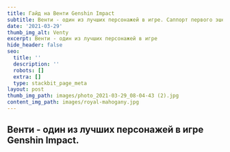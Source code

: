 ```yaml
---
title: Гайд на Венти Genshin Impact
subtitle: Венти - один из лучших персонажей в игре. Саппорт первого эшелона.
date: '2021-03-29'
thumb_img_alt: Venty
excerpt: Венти - один из лучших персонажей в игре
hide_header: false
seo:
  title: ''
  description: ''
  robots: []
  extra: []
  type: stackbit_page_meta
layout: post
thumb_img_path: images/photo_2021-03-29_08-04-43 (2).jpg
content_img_path: images/royal-mahogany.jpg
---
```

## Венти - один из лучших персонажей в игре Genshin Impact. 

